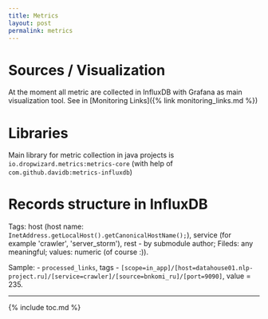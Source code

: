 ```yaml
---
title: Metrics
layout: post
permalink: metrics
---
```


# Sources / Visualization
At the moment all metric are collected in InfluxDB with Grafana as main visualization tool. See in [Monitoring Links]({% link monitoring_links.md  %})

# Libraries
Main library for metric collection in java projects is `io.dropwizard.metrics:metrics-core` (with help of `com.github.davidb:metrics-influxdb`)

# Records structure in InfluxDB

Tags: host (host name: `InetAddress.getLocalHost().getCanonicalHostName();`), service (for example 'crawler', 'server_storm'), rest - by submodule author;
Fileds: any meaningful;
values: numeric (of course :)).

Sample: - `processed_links`, tags - `[scope=in_app]/[host=datahouse01.nlp-project.ru]/[service=crawler]/[source=bnkomi_ru]/[port=9090]`, value = 235.


---
{% include toc.md %}
